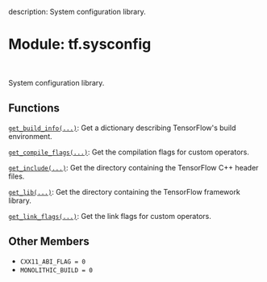 description: System configuration library.

<div itemscope itemtype="http://developers.google.com/ReferenceObject">
<meta itemprop="name" content="tf.sysconfig" />
<meta itemprop="path" content="Stable" />
<meta itemprop="property" content="CXX11_ABI_FLAG"/>
<meta itemprop="property" content="MONOLITHIC_BUILD"/>
</div>

# Module: tf.sysconfig

<!-- Insert buttons and diff -->

<table class="tfo-notebook-buttons tfo-api nocontent" align="left">

</table>



System configuration library.



## Functions

[`get_build_info(...)`](../tf/sysconfig/get_build_info.md): Get a dictionary describing TensorFlow's build environment.

[`get_compile_flags(...)`](../tf/sysconfig/get_compile_flags.md): Get the compilation flags for custom operators.

[`get_include(...)`](../tf/sysconfig/get_include.md): Get the directory containing the TensorFlow C++ header files.

[`get_lib(...)`](../tf/sysconfig/get_lib.md): Get the directory containing the TensorFlow framework library.

[`get_link_flags(...)`](../tf/sysconfig/get_link_flags.md): Get the link flags for custom operators.

## Other Members

* `CXX11_ABI_FLAG = 0` <a id="CXX11_ABI_FLAG"></a>
* `MONOLITHIC_BUILD = 0` <a id="MONOLITHIC_BUILD"></a>

